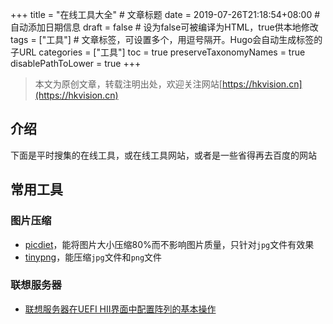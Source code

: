 +++
title = "在线工具大全"  # 文章标题
date = 2019-07-26T21:18:54+08:00  # 自动添加日期信息
draft = false  # 设为false可被编译为HTML，true供本地修改
tags = ["工具"]  # 文章标签，可设置多个，用逗号隔开。Hugo会自动生成标签的子URL
categories = ["工具"]
toc = true
preserveTaxonomyNames = true
disablePathToLower = true
+++

> 本文为原创文章，转载注明出处，欢迎关注网站[https://hkvision.cn](https://hkvision.cn)

## 介绍
下面是平时搜集的在线工具，或在线工具网站，或者是一些省得再去百度的网站

## 常用工具
### 图片压缩
- [picdiet][picdiet]，能将图片大小压缩80%而不影响图片质量，只针对`jpg`文件有效果
- [tinypng][tinypng]，能压缩`jpg`文件和`png`文件

### 联想服务器
- [联想服务器在UEFI HII界面中配置阵列的基本操作][lenovo-uefi-hii-raid]




[picdiet]: https://www.picdiet.com/
[tinypng]: https://tinypng.com/
[lenovo-uefi-hii-raid]: https://iknow.lenovo.com.cn/detail/dc_154455.html
